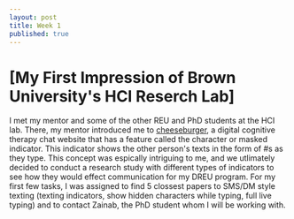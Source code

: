```yaml
---
layout: post
title: Week 1
published: true
---
```


# [My First Impression of Brown University's HCI Reserch Lab] 

I met my mentor and some of the other REU and PhD students at the HCI lab. There, my mentor introduced me to [cheeseburger](https://cheeseburgertherapy.org/), a digital cognitive therapy chat website that has a feature called the character or masked indicator. This indicator shows the other person's texts in the form of #s as they type. This concept was espically intriguing to me, and we utlimately decided to conduct a research study with different types of indicators to see how they would effect communication for my DREU program. For my first few tasks, I was assigned to find 5 clossest papers to SMS/DM style texting (texting indicators, show hidden characters while typing, full live typing) and to contact Zainab, the PhD student whom I will be working with. 

